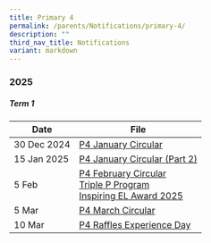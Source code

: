 ```yaml
---
title: Primary 4
permalink: /parents/Notifications/primary-4/
description: ""
third_nav_title: Notifications
variant: markdown
---
```

### **2025**

##### Term 1

| Date| File | 
| -------- | -------- |
|30 Dec 2024|[P4 January Circular](/files/Notification%202025/Pri%204/RGPS_N25_P4_001.pdf)|
|15 Jan 2025|[P4 January Circular (Part 2)](/files/Notification%202025/Pri%204/RGPS_N25_P4_005.pdf)|
|5 Feb|[P4 February Circular](/files/Notification%202025/Pri%204/P4.pdf)<br>[Triple P Program](/files/Notification%202025/Pri%201/Triple_P_PG_Notification_Indicate_Interest_2025_Flyer.pdf)<br>[Inspiring EL Award 2025](/files/Notification%202025/Pri%201/Inspiring_EL_Award_2025.pdf)|
|5 Mar|[P4 March Circular](/files/Notification%202025/Pri%204/RGPS_N25_P4_009.pdf)|
|10 Mar|[P4 Raffles Experience Day](/files/Notification%202025/Pri%204/P4_Raffles_Experience_Day_PG_2025_final__Acknowledgement_.pdf)